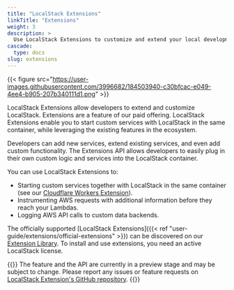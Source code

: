 ```yaml
---
title: "LocalStack Extensions"
linkTitle: "Extensions"
weight: 3
description: >
  Use LocalStack Extensions to customize and extend your local development experience.
cascade:
  type: docs
slug: extensions
---
```


{{< figure src="https://user-images.githubusercontent.com/3996682/184503940-c30bfcac-e049-4ee4-b905-207b340111d1.png" >}}

LocalStack Extensions allow developers to extend and customize LocalStack.
Extensions are a feature of our paid offering. LocalStack Extensions enable you to start custom services with LocalStack in the same container, while leveraging the existing features in the ecosystem. 

Developers can add new services, extend existing services, and even add custom functionality. The Extensions API allows developers to easily plug in their own custom logic and services into the LocalStack container.

You can use LocalStack Extensions to:

- Starting custom services together with LocalStack in the same container (see our [Cloudflare Workers Extension](https://localstack.cloud/blog/2023-06-26-develop-your-cloudflare-workers-aws-apps-locally-with-localstack-miniflare/)).
- Instrumenting AWS requests with additional information before they reach your Lambdas.
- Logging AWS API calls to custom data backends.

The officially supported [LocalStack Extensions]({{< ref "user-guide/extensions/official-extensions" >}}) can be discovered on our [Extension Library](https://app.localstack.cloud/extensions/library). To install and use extensions, you need an active LocalStack license.

{{<alert title="Note">}}
The feature and the API are currently in a preview stage and may be subject to change.
Please report any issues or feature requests on [LocalStack Extension's GitHub repository](https://github.com/localstack/localstack-extensions).
{{</alert>}}
